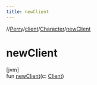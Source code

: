 ```yaml
---
title: newClient
---
```

//[Perry](../../../index.html)/[client](../index.html)/[Character](index.html)/[newClient](new-client.html)



# newClient



[jvm]\
fun [newClient](new-client.html)(c: [Client](../-client/index.html))





